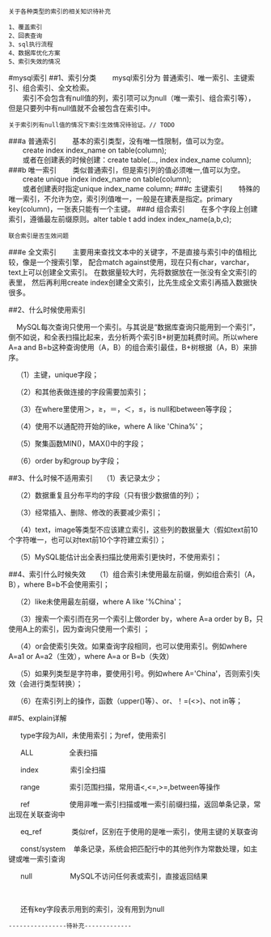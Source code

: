 
    关于各种类型的索引的相关知识待补充
    
    1、覆盖索引
    2、回表查询
    3、sql执行流程
    4、数据库优化方案
    5、索引失效的情况
    

#mysql索引
##1、索引分类
&emsp;&emsp;mysql索引分为 普通索引、唯一索引、主键索引、组合索引、全文检索。<br/>
&emsp;&emsp;索引不会包含有null值的列，索引项可以为null（唯一索引、组合索引等），
但是只要列中有null值就不会被包含在索引中。

    关于索引列有null值的情况下索引生效情况待验证。// TODO 
###a 普通索引
&emsp;&emsp;基本的索引类型，没有唯一性限制，值可以为空。<br>
&emsp;&emsp;create index index_name on table(column);<br>
&emsp;&emsp;或者在创建表的时候创建：create table(..., index index_name column);
###b 唯一索引
&emsp;&emsp;类似普通索引，但是索引列的值必须唯一,值可以为空。<br>
&emsp;&emsp;create unique index index_name on table(column);<br>
&emsp;&emsp;或者创建表时指定unique index_name column;
###c 主键索引
&emsp;&emsp;特殊的唯一索引，不允许为空，索引列值唯一，一般是在建表是指定。primary key(column)，一张表只能有一个主键。
###d 组合索引
&emsp;&emsp;在多个字段上创建索引，遵循最左前缀原则。alter table t add index index_name(a,b,c);
    
    联合索引是否生效问题
###e 全文索引
&emsp;&emsp;主要用来查找文本中的关键字，不是直接与索引中的值相比较，像是一个搜索引擎，
配合match against使用，现在只有char，varchar，text上可以创建全文索引。
在数据量较大时，先将数据放在一张没有全文索引的表里，
然后再利用create index创建全文索引，比先生成全文索引再插入数据快很多。

##2、什么时候使用索引

    MySQL每次查询只使用一个索引。与其说是“数据库查询只能用到一个索引”，倒不如说，和全表扫描比起来，去分析两个索引B+树更加耗费时间。所以where A=a and B=b这种查询使用（A，B）的组合索引最佳，B+树根据（A，B）来排序。

    （1）主键，unique字段；

    （2）和其他表做连接的字段需要加索引；

    （3）在where里使用＞，≥，＝，＜，≤，is null和between等字段；

    （4）使用不以通配符开始的like，where A like 'China%'；

    （5）聚集函数MIN()，MAX()中的字段；

    （6）order by和group by字段；

##3、什么时候不适用索引
    （1）表记录太少；

    （2）数据重复且分布平均的字段（只有很少数据值的列）；

    （3）经常插入、删除、修改的表要减少索引；

    （4）text，image等类型不应该建立索引，这些列的数据量大（假如text前10个字符唯一，也可以对text前10个字符建立索引）；

    （5）MySQL能估计出全表扫描比使用索引更快时，不使用索引；

##4、索引什么时候失效
    （1）组合索引未使用最左前缀，例如组合索引（A，B），where B=b不会使用索引；

    （2）like未使用最左前缀，where A like '%China'；

    （3）搜索一个索引而在另一个索引上做order by，where A=a order by B，只使用A上的索引，因为查询只使用一个索引 ；

    （4）or会使索引失效。如果查询字段相同，也可以使用索引。例如where A=a1 or A=a2（生效），where A=a or B=b（失效）

    （5）如果列类型是字符串，要使用引号。例如where A='China'，否则索引失效（会进行类型转换）；

    （6）在索引列上的操作，函数（upper()等）、or、！=(<>)、not in等；

##5、explain详解

      type字段为All，未使用索引；为ref，使用索引

      ALL                  全表扫描

      index                索引全扫描

      range               索引范围扫描，常用语<,<=,>=,between等操作

      ref                    使用非唯一索引扫描或唯一索引前缀扫描，返回单条记录，常出现在关联查询中

      eq_ref               类似ref，区别在于使用的是唯一索引，使用主键的关联查询

      const/system    单条记录，系统会把匹配行中的其他列作为常数处理，如主键或唯一索引查询

      null                   MySQL不访问任何表或索引，直接返回结果

 

      还有key字段表示用到的索引，没有用到为null 
        
    ----------------待补充-------------

&emsp;&emsp;
&emsp;&emsp;
&emsp;&emsp;
&emsp;&emsp;
&emsp;&emsp;
&emsp;&emsp;
&emsp;&emsp;
&emsp;&emsp;
&emsp;&emsp;
&emsp;&emsp;
&emsp;&emsp;
&emsp;&emsp;
&emsp;&emsp;
&emsp;&emsp;
